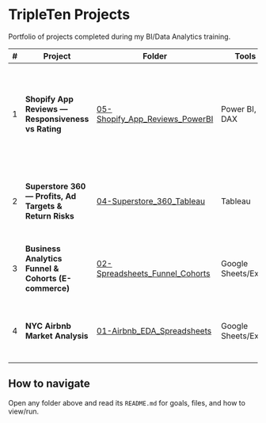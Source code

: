 # TripleTen Projects

Portfolio of projects completed during my BI/Data Analytics training.

| # | Project | Folder | Tools | What it shows |
|---|---|---|---|---|
| 1 | **Shopify App Reviews — Responsiveness vs Rating** | [05-Shopify_App_Reviews_PowerBI](./05-Shopify_App_Reviews_PowerBI/) | Power BI, DAX | 2-point scatter of **Avg Rating** vs **Developer Answered** + ranked bar of most responsive developers; visual-level filter **reviews_count > 500**. |
| 2 | **Superstore 360 — Profits, Ad Targets & Return Risks** | [04-Superstore_360_Tableau](./04-Superstore_360_Tableau/) | Tableau | Profitability + returns dashboard; flags high-return/low-profit outliers; guides ad-spend and policy levers. |
| 3 | **Business Analytics Funnel & Cohorts (E-commerce)** | [02-Spreadsheets_Funnel_Cohorts](./02-Spreadsheets_Funnel_Cohorts/) | Google Sheets/Excel | Full conversion funnel, monthly cohorts, retention insights; exec sheet with revenue recs. |
| 4 | **NYC Airbnb Market Analysis** | [01-Airbnb_EDA_Spreadsheets](./01-Airbnb_EDA_Spreadsheets/) | Google Sheets/Excel | Neighborhood & property-type patterns; pricing/occupancy pivots; simple revenue model. |

## How to navigate
Open any folder above and read its `README.md` for goals, files, and how to view/run.

